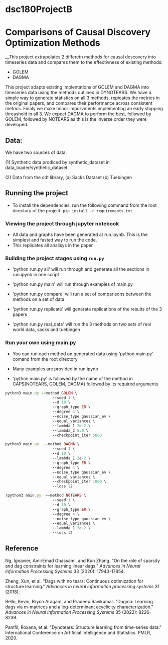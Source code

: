 # dsc180ProjectB



# Comparisons of Causal Discovery Optimization Methods

__This project extrapolates 2 differetn methods for causal descovery into timeseries data and compares them to the effectivness of existing methods:

- GOLEM
- DAGMA

This project adapts existing implentations of GOLEM and DAGMA into timeseries data using the methods outlined in DYNOTEARS. We have a simple way to generate statistics on all 3 methods, repicates the metrics in the original papers, and compares their performance across consistent metrics. Finaly we make minor imporvments implementing an early stopping threashold in all 3. We expect DAGMA to perform the best, followed by GOLEM, followed by NOTEARS as this is the inverse order they were developed.

## Data:

We have two sources of data.

(1) Synthetic data prodiced by synthetic_dataset in data_loader/synthetic_dataset

(2) Data from the cdt library, 
	(a) Sacks Dataset
	(b) Tuebingen


## Running the project

* To install the dependencies, run the following command from the root directory of the project: `pip install -r requirements.txt`

### Viewing the project through jupyter notebook
* All data and graphs have been generated at run.ipynb. This is the simplest and fasted way to run the code.
* This replicates all analisys in the paper
  
### Building the project stages using `run.py`

* 'python run.py all' will run through and generate all the sections in run.ipynb in one script

* 'python run.py main' will run through examples of main.py 

* 'python run.py compare' will run a set of comparisons between the methods on a set of data

* 'python run.py replicate' will generate replications of the results of the 3 papers 

* 'python run.py real_data' will run the 3 methods on two sets of real world data, sacks and tuebingen


### Run your own using main.py

* You can run each method on generated data using 'python main.py' comand from the root directory

* Many examples are provided in run.ipynb

* 'python main.py' is followed by the name of the method in CAPS(NOTEARS, GOLEM, DAGMA) followed by its required arguments

```rb
python3 main.py --method GOLEM \
                     --seed 1 \
                     --d 10 \
                     --graph_type ER \
                     --degree 4 \
                     --noise_type gaussian_ev \
                     --equal_variances \
                     --lambda_1 2e-2 \
                     --lambda_2 5.0 \
                     --checkpoint_iter 5000

python3 main.py  --method DAGMA \
                     --seed 1 \
                     --d 10 \
                     --lambda_1 2e-2 \
                     --graph_type ER \
                     --degree 4 \
                     --noise_type gaussian_ev \
                     --equal_variances \
                     --checkpoint_iter 1000 \
                     --loss l2

!python3 main.py  --method NOTEARS \
                     --seed 1 \
                     --d 10 \
                     --graph_type ER \
                     --degree 4 \
                     --noise_type gaussian_ev \
                     --equal_variances \
                     --lambda_1 2e-2 \
                     --loss l2
``` 
 
  
## Reference
Ng, Ignavier, AmirEmad Ghassami, and Kun Zhang. "On the role of sparsity and dag constraints for learning linear dags." *Advances in Neural Information Processing Systems* 33 (2020): 17943-17954.

Zheng, Xun, et al. "Dags with no tears: Continuous optimization for structure learning." *Advances in neural information processing systems* 31 (2018).

Bello, Kevin, Bryon Aragam, and Pradeep Ravikumar. "Dagma: Learning dags via m-matrices and a log-determinant acyclicity characterization." *Advances in Neural Information Processing Systems* 35 (2022): 8226-8239.

Pamfil, Roxana, et al. "Dynotears: Structure learning from time-series data." International Conference on Artificial Intelligence and Statistics. PMLR, 2020.


